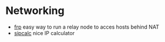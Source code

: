 # Networking 
* [frp](https://github.com/fatedier/frp) easy way to run a relay node to acces hosts behind NAT 
* [sipcalc](https://salsa.debian.org/debian/sipcalc) nice IP calculator
